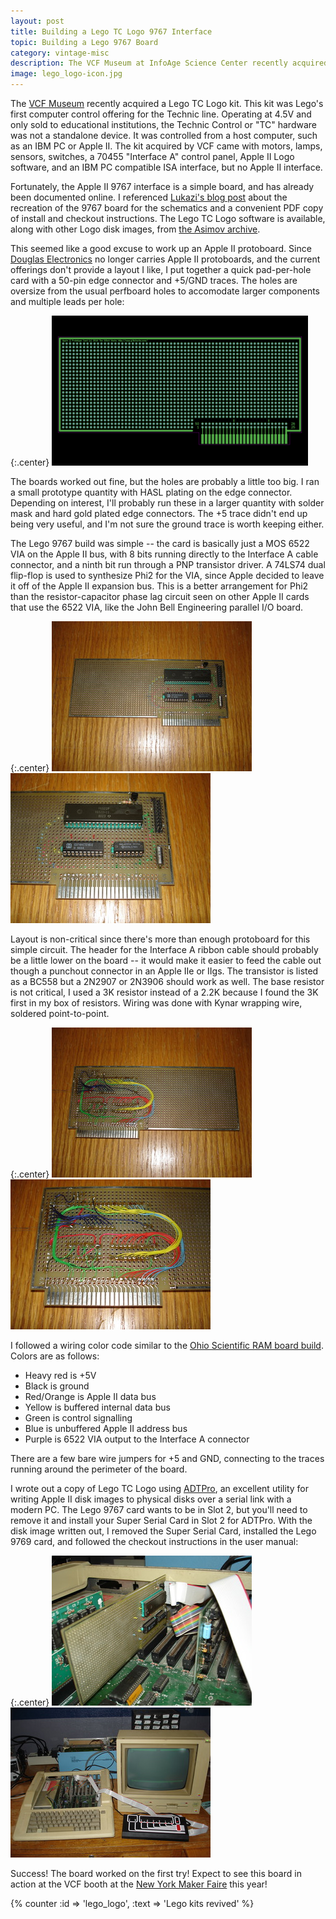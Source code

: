 ```yaml
---
layout: post
title: Building a Lego TC Logo 9767 Interface
topic: Building a Lego 9767 Board
category: vintage-misc
description: The VCF Museum at InfoAge Science Center recently acquired a Lego TC Logo kit. While it included the IBM PC compatible ISA interface, the Lego 9767 interface card was missing. Fortunately, it is a simple card and is already well-documented on the Internet. A good excuse to lay out an Apple II protoboard though!
image: lego_logo-icon.jpg
---
```


The [VCF Museum](http://vcfed.org/wp/groups/vcf-mid-atlantic/vcf-museum/) recently acquired a Lego TC Logo kit. This kit was Lego's first computer control offering for the Technic line. Operating at 4.5V and only sold to educational institutions, the Technic Control or "TC" hardware was not a standalone device. It was controlled from a host computer, such as an IBM PC or Apple II. The kit acquired by VCF came with motors, lamps, sensors, switches, a 70455 "Interface A" control panel, Apple II Logo software, and an IBM PC compatible ISA interface, but no Apple II interface.

Fortunately, the Apple II 9767 interface is a simple board, and has already been documented online. I referenced [Lukazi's blog post](http://lukazi.blogspot.com/2014/07/lego-legos-first-programmable-product.html) about the recreation of the 9767 board for the schematics and a convenient PDF copy of install and checkout instructions. The Lego TC Logo software is available, along with other Logo disk images, from [the Asimov archive](http://mirrors.apple2.org.za/ftp.apple.asimov.net/images/programming/logo/).

This seemed like a good excuse to work up an Apple II protoboard. Since [Douglas Electronics](http://www.douglas.com/) no longer carries Apple II protoboards, and the current offerings don't provide a layout I like, I put together a quick pad-per-hole card with a 50-pin edge connector and +5/GND traces. The holes are oversize from the usual perfboard holes to accomodate larger components and multiple leads per hole:

{:.center}
[![Apple II Protoboard Gerbv](/images/vintage-misc/lego_logo/scaled/a2proto.png)](/images/vintage-misc/lego_logo/a2proto.png) 

The boards worked out fine, but the holes are probably a little too big. I ran a small prototype quantity with HASL plating on the edge connector. Depending on interest, I'll probably run these in a larger quantity with solder mask and hard gold plated edge connectors. The +5 trace didn't end up being very useful, and I'm not sure the ground trace is worth keeping either.

The Lego 9767 build was simple -- the card is basically just a MOS 6522 VIA on the Apple II bus, with 8 bits running directly to the Interface A cable connector, and a ninth bit run through a PNP transistor driver. A 74LS74 dual flip-flop is used to synthesize Phi2 for the VIA, since Apple decided to leave it off of the Apple II expansion bus. This is a better arrangement for Phi2 than the resistor-capacitor phase lag circuit seen on other Apple II cards that use the 6522 VIA, like the John Bell Engineering parallel I/O board.

{:.center}
[![Lego 9767 Front](/images/vintage-misc/lego_logo/scaled/front.jpg)](/images/vintage-misc/lego_logo/front.jpg) [![Lego 9767 Front Closeup](/images/vintage-misc/lego_logo/scaled/front_closeup.jpg)](/images/vintage-misc/lego_logo/front_closeup.jpg) 

Layout is non-critical since there's more than enough protoboard for this simple circuit. The header for the Interface A ribbon cable should probably be a little lower on the board -- it would make it easier to feed the cable out though a punchout connector in an Apple IIe or IIgs. The transistor is listed as a BC558 but a 2N2907 or 2N3906 should work as well. The base resistor is not critical, I used a 3K resistor instead of a 2.2K because I found the 3K first in my box of resistors. Wiring was done with Kynar wrapping wire, soldered point-to-point.

{:.center}
[![Lego 9767 Back](/images/vintage-misc/lego_logo/scaled/back.jpg)](/images/vintage-misc/lego_logo/back.jpg) [![Lego 9767 Back Closeup](/images/vintage-misc/lego_logo/scaled/back_closeup.jpg)](/images/vintage-misc/lego_logo/back_closeup.jpg) 

I followed a wiring color code similar to the [Ohio Scientific RAM board build](/2016/05/17/64k-ram-for-osi). Colors are as follows:

* Heavy red is +5V
* Black is ground
* Red/Orange is Apple II data bus
* Yellow is buffered internal data bus
* Green is control signalling
* Blue is unbuffered Apple II address bus
* Purple is 6522 VIA output to the Interface A connector

There are a few bare wire jumpers for +5 and GND, connecting to the traces running around the perimeter of the board.

I wrote out a copy of Lego TC Logo using [ADTPro](http://adtpro.sourceforge.net/), an excellent utility for writing Apple II disk images to physical disks over a serial link with a modern PC. The Lego 9767 card wants to be in Slot 2, but you'll need to remove it and install your Super Serial Card in Slot 2 for ADTPro. With the disk image written out, I removed the Super Serial Card, installed the Lego 9769 card, and followed the checkout instructions in the user manual:

{:.center}
[![Lego 9767 installed in an Apple IIe](/images/vintage-misc/lego_logo/scaled/installed.jpg)](/images/vintage-misc/lego_logo/installed.jpg) [![Full Apple II test setup](/images/vintage-misc/lego_logo/scaled/full_system.jpg)](/images/vintage-misc/lego_logo/full_system.jpg) 

Success! The board worked on the first try! Expect to see this board in action at the VCF booth at the [New York Maker Faire](http://makerfaire.com/new-york/) this year!

{% counter :id => 'lego_logo', :text => 'Lego kits revived' %}

